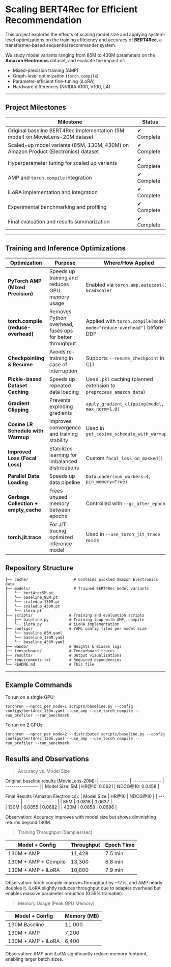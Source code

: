 # Scaling BERT4Rec for Efficient Recommendation

This project explores the effects of scaling model size and applying system-level optimizations on the training efficiency and accuracy of **BERT4Rec**, a transformer-based sequential recommender system.

We study model variants ranging from 85M to 430M parameters on the **Amazon Electronics** dataset, and evaluate the impact of:
- Mixed-precision training (AMP)
- Graph-level optimization (`torch.compile`)
- Parameter-efficient fine-tuning (iLoRA)
- Hardware differences (NVIDIA A100, V100, L4)

---

## Project Milestones

| Milestone                                        | Status      |
|--------------------------------------------------|-------------|
| Original baseline BERT4Rec implementation (5M model) on MovieLens-20M dataset     | ✔ Complete |
| Scaled-up model variants (85M, 130M, 430M) on Amazon Product (Electronics) dataset      | ✔ Complete |
| Hyperparameter tuning for scaled up variants             | ✔ Complete |
| AMP and `torch.compile` integration              | ✔ Complete |
| iLoRA implementation and integration             | ✔ Complete |
| Experimental benchmarking and profiling          | ✔ Complete |
| Final evaluation and results summarization       | ✔ Complete |

---

## Training and Inference Optimizations

| Optimization                          | Purpose                                                  | Where/How Applied                                                      |
| ------------------------------------- | -------------------------------------------------------- | ---------------------------------------------------------------------- |
| **PyTorch AMP (Mixed Precision)**     | Speeds up training and reduces GPU memory usage          | Enabled via `torch.amp.autocast()` + `GradScaler`                      |
| **torch.compile (reduce-overhead)**   | Removes Python overhead, fuses ops for better throughput | Applied with `torch.compile(model, mode="reduce-overhead")` before DDP |
| **Checkpointing & Resume**            | Avoids re-training in case of interruption               | Supports `--resume_checkpoint` in CLI                                  |
| **Pickle-based Dataset Caching**      | Speeds up repeated data loading                          | Uses `.pkl` caching (planned extension to `preprocess_amazon_data`)    |
| **Gradient Clipping**                 | Prevents exploding gradients                             | `apply_gradient_clipping(model, max_norm=1.0)`                         |
| **Cosine LR Schedule with Warmup**    | Improves convergence and training stability              | Used in `get_cosine_schedule_with_warmup()`                            |
| **Improved Loss (Focal Loss)**        | Stabilizes learning for imbalanced distributions         | Custom `focal_loss_on_masked()`                                        |
| **Parallel Data Loading**             | Speeds up data pipeline                                  | `DataLoader(num_workers=4, pin_memory=True)`                           |
| **Garbage Collection + empty\_cache** | Frees unused memory between epochs                       | Controlled with `--gc_after_epoch`                                     |
| **torch.jit.trace**                   | For JIT tracing optimized inference model                | Used in `--use_torch_jit_trace` mode                                   |

 
## Repository Structure

```text
├── cache/                    # Contains pickled Amazon Electronics data
├── models/                   # Trained BERT4Rec model variants
│   └── bert4rec5M.pt         
│   └── baseline_85M.pt    
│   └── scaledup_130M.pt    
│   └── scaledup_430M.pt    
│   └── ilora.pt    
├── scripts/                # Training and evaluation scripts
│   ├── baseline.py         # Training loop with AMP, compile
│   └── ilora.py            # iLoRA implementation
├── configs/                # YAML config files per model size
│   └── baseline_85M.yaml     
│   └── baseline_130M.yaml      
│   └── baseline_430M.yaml       
├── wandb/                  # Weights & Biases logs
├── tensorboard/            # Tensorboard traces   
├── results/                # Output visualizations
├── requirements.txt        # Required dependencies
└── README.md               # This file
```

---

## Example Commands

To run on a single GPU:
```
torchrun --nproc_per_node=1 scripts/baseline.py --config configs/bert4rec_130m.yaml --use_amp --use_torch_compile --run_profiler --run_benchmark
```

To run on 2 GPUs:
```
torchrun --nproc_per_node=2 --distributed scripts/baseline.py --config configs/bert4rec_130m.yaml --use_amp --use_torch_compile --run_profiler --run_benchmark
```

## Results and Observations

> Accuracy vs. Model Size

Original baseline results (MovieLens-20M):
| -------------- | -------------- | ---------------- |
| Model Size: 5M | HR\@10: 0.0621 | NDCG\@10: 0.0458 |

Final Results (Amazon Electronics):
| Model Size | HR\@10 | NDCG\@10 |
| ---------- | ------ | -------- |
| 85M        | 0.0818 | 0.0637   |         
| 130M       | 0.0855 | 0.0682   |
| 430M       | 0.0858 | 0.0686   |


Observation: Accuracy improves with model size but shows diminishing returns beyond 130M.

> Training Throughput (Samples/sec)

| Model + Config       | Throughput | Epoch Time |
| -------------------- | ---------- | ---------- |
| 130M + AMP           | 11,428     | 7.5 min    |
| 130M + AMP + Compile | 13,300     | 6.8 min    |
| 130M + AMP + iLoRA   | 10,800     | 7.9 min    |

Observation: torch.compile improves throughput by ~17%, and AMP nearly doubles it. iLoRA slightly reduces throughput due to adapter overhead but enables massive parameter reduction (0.55% trainable).

> Memory Usage (Peak GPU Memory)

| Model + Config     | Memory (MB) |
| ------------------ | ----------- |
| 130M Baseline      | 11,000      |
| 130M + AMP         | 7,200       |
| 130M + AMP + iLoRA | 6,400       |

Observation: AMP and iLoRA significantly reduce memory footprint, enabling larger batch sizes.

